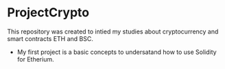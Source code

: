 # ProjectCrypto
This repository was created to intied my studies about cryptocurrency and smart contracts ETH and BSC. 

- My first project is a basic concepts to undersatand how to use Solidity for Etherium.
